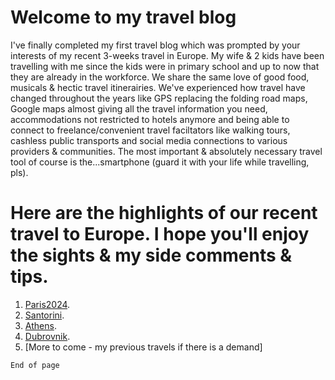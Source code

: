

# Welcome to my travel blog

I've finally completed my first travel blog which was prompted by your interests of my recent 3-weeks travel in Europe. My wife & 2 kids have been travelling with me since the kids were in primary school and up to now that they are already in the workforce. We share the same love of good food, musicals & hectic travel itinerairies. We've experienced how travel have changed throughout the years like GPS replacing the folding road maps, Google maps almost giving all the travel information you need, accommodations not restricted to hotels anymore and being able to connect to freelance/convenient travel faciltators like walking tours, cashless public transports and social media connections to various providers & communities. The most important & absolutely necessary travel tool of course is the...smartphone (guard it with your life while travelling, pls).  

# Here are the highlights of our recent travel to Europe. I hope you'll enjoy the sights & my side comments & tips.


1. [Paris2024](./Paris2024.md).
2. [Santorini](./santorini.md).
3. [Athens](./athens.md).
4. [Dubrovnik](./dubrovnik.md).
5. [More to come - my previous travels if there is a demand]


```
End of page
```
